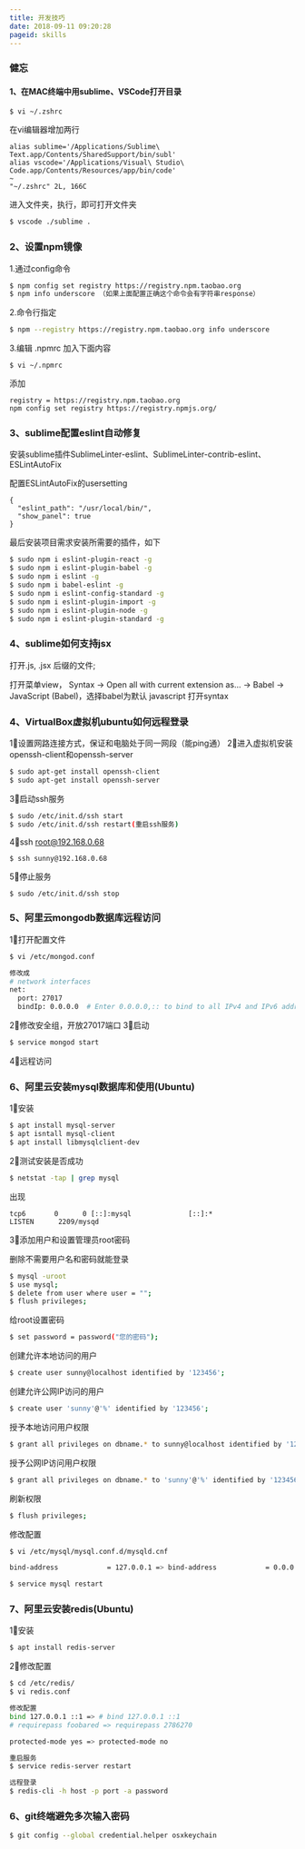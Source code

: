 ```yaml
---
title: 开发技巧
date: 2018-09-11 09:20:28
pageid: skills
---
```


### 健忘

#### 1、在MAC终端中用sublime、VSCode打开目录

```sh
$ vi ~/.zshrc
```

在vi编辑器增加两行

```
alias sublime='/Applications/Sublime\ Text.app/Contents/SharedSupport/bin/subl'
alias vscode='/Applications/Visual\ Studio\ Code.app/Contents/Resources/app/bin/code'
~                                                                                            
"~/.zshrc" 2L, 166C
```

进入文件夹，执行，即可打开文件夹

```sh
$ vscode ./sublime .
```

### 2、设置npm镜像

1.通过config命令

```sh
$ npm config set registry https://registry.npm.taobao.org
$ npm info underscore （如果上面配置正确这个命令会有字符串response）
```

2.命令行指定

```sh
$ npm --registry https://registry.npm.taobao.org info underscore
```

3.编辑 .npmrc 加入下面内容

```
$ vi ~/.npmrc
```

添加

```
registry = https://registry.npm.taobao.org
npm config set registry https://registry.npmjs.org/
```

### 3、sublime配置eslint自动修复

安装sublime插件SublimeLinter-eslint、SublimeLinter-contrib-eslint、ESLintAutoFix

配置ESLintAutoFix的usersetting

```
{
  "eslint_path": "/usr/local/bin/",
  "show_panel": true
}
```

最后安装项目需求安装所需要的插件，如下

```sh
$ sudo npm i eslint-plugin-react -g
$ sudo npm i eslint-plugin-babel -g
$ sudo npm i eslint -g
$ sudo npm i babel-eslint -g
$ sudo npm i eslint-config-standard -g
$ sudo npm i eslint-plugin-import -g
$ sudo npm i eslint-plugin-node -g
$ sudo npm i eslint-plugin-standard -g
```

### 4、sublime如何支持jsx

打开.js, .jsx 后缀的文件;

打开菜单view， Syntax -> Open all with current extension as... -> Babel -> JavaScript (Babel)，选择babel为默认 javascript 打开syntax

### 4、VirtualBox虚拟机ubuntu如何远程登录

1⃣️设置网路连接方式，保证和电脑处于同一网段（能ping通）
2⃣️进入虚拟机安装openssh-client和openssh-server

```sh
$ sudo apt-get install openssh-client
$ sudo apt-get install openssh-server
```

3⃣️启动ssh服务

```sh
$ sudo /etc/init.d/ssh start
$ sudo /etc/init.d/ssh restart(重启ssh服务)
```

4⃣️ssh root@192.168.0.68

```
$ ssh sunny@192.168.0.68
```

5⃣️停止服务

```
$ sudo /etc/init.d/ssh stop
```
### 5、阿里云mongodb数据库远程访问

1⃣️打开配置文件

```sh
$ vi /etc/mongod.conf

修改成
# network interfaces
net:
  port: 27017
  bindIp: 0.0.0.0  # Enter 0.0.0.0,:: to bind to all IPv4 and IPv6 addresses or, alternatively, use the net.bindIpAll setting.
```
2⃣️修改安全组，开放27017端口
3⃣️启动

```sh
$ service mongod start
```
4⃣️远程访问


### 6、阿里云安装mysql数据库和使用(Ubuntu)

1⃣️安装

```sh
$ apt install mysql-server
$ apt isntall mysql-client
$ apt install libmysqlclient-dev
```

2⃣️测试安装是否成功

```sh
$ netstat -tap | grep mysql
```

出现

```
tcp6       0      0 [::]:mysql              [::]:*                  LISTEN      2209/mysqd
```

3⃣️添加用户和设置管理员root密码

删除不需要用户名和密码就能登录

```sh
$ mysql -uroot
$ use mysql;
$ delete from user where user = "";
$ flush privileges;
```

给root设置密码

```sh
$ set password = password("您的密码");
```

创建允许本地访问的用户

```sh
$ create user sunny@localhost identified by '123456';
```

创建允许公网IP访问的用户

```sh
$ create user 'sunny'@'%' identified by '123456';
```

授予本地访问用户权限

```sh
$ grant all privileges on dbname.* to sunny@localhost identified by '123456';
```

授予公网IP访问用户权限

```sh
$ grant all privileges on dbname.* to 'sunny'@'%' identified by '123456';
```

刷新权限

```sh
$ flush privileges;
```

修改配置

```sh
$ vi /etc/mysql/mysql.conf.d/mysqld.cnf

bind-address            = 127.0.0.1 => bind-address            = 0.0.0.0

$ service mysql restart
```

### 7、阿里云安装redis(Ubuntu)

1⃣️安装


```sh
$ apt install redis-server
```

2⃣️修改配置

```sh
$ cd /etc/redis/
$ vi redis.conf

修改配置
bind 127.0.0.1 ::1 => # bind 127.0.0.1 ::1
# requirepass foobared => requirepass 2786270

protected-mode yes => protected-mode no

重启服务
$ service redis-server restart

远程登录
$ redis-cli -h host -p port -a password
```

### 6、git终端避免多次输入密码

```sh
$ git config --global credential.helper osxkeychain
```

